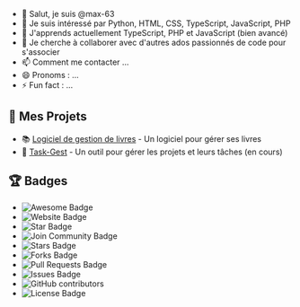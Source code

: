 - 👋 Salut, je suis @max-63
- 👀 Je suis intéressé par Python, HTML, CSS, TypeScript, JavaScript, PHP
- 🌱 J'apprends actuellement TypeScript, PHP et JavaScript (bien avancé)
- 💞️ Je cherche à collaborer avec d'autres ados passionnés de code pour s'associer
- 📫 Comment me contacter ...
- 😄 Pronoms : ...
- ⚡ Fun fact : ...

## 📂 Mes Projets
- 📚 [Logiciel de gestion de livres](https://github.com/max-63/gestion-livres) - Un logiciel pour gérer ses livres
- 📝 [Task-Gest](https://github.com/max-63/task-gest) - Un outil pour gérer les projets et leurs tâches (en cours)

## 🏆 Badges
- ![Awesome Badge](https://img.shields.io/badge/Awesome-100%25-ff69b4)
- ![Website Badge](https://img.shields.io/badge/Website-Up-brightgreen)
- ![Star Badge](https://img.shields.io/github/stars/max-63/max-63)
- ![Join Community Badge](https://img.shields.io/badge/Join%20Community-Active-blue)
- ![Stars Badge](https://img.shields.io/github/stars/max-63/max-63)
- ![Forks Badge](https://img.shields.io/github/forks/max-63/max-63)
- ![Pull Requests Badge](https://img.shields.io/github/issues-pr/max-63/max-63)
- ![Issues Badge](https://img.shields.io/github/issues/max-63/max-63)
- ![GitHub contributors](https://img.shields.io/github/contributors/max-63/max-63)
- ![License Badge](https://img.shields.io/github/license/max-63/max-63)


<!---
max-63/max-63 est un dépôt ✨ spécial ✨ car son `README.md` (ce fichier) apparaît sur votre profil GitHub.
Vous pouvez cliquer sur le lien Preview pour voir vos modifications.
--->

